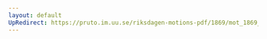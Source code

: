 ```yaml
---
layout: default
UpRedirect: https://pruto.im.uu.se/riksdagen-motions-pdf/1869/mot_1869__ak__241/mot_1869__ak__241-002.pdf
---
```

